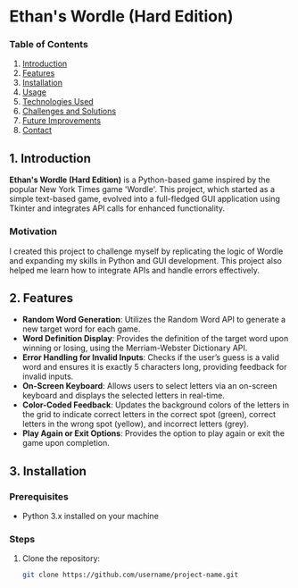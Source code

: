 # Ethan's Wordle (Hard Edition)

### Table of Contents

1. [Introduction](#introduction)
2. [Features](#features)
3. [Installation](#installation)
4. [Usage](#usage)
5. [Technologies Used](#technologies-used)
6. [Challenges and Solutions](#challenges-and-solutions)
7. [Future Improvements](#future-improvements)
8. [Contact](#contact)

## 1. Introduction

**Ethan's Wordle (Hard Edition)** is a Python-based game inspired by the popular New York Times game 'Wordle'. This project, which started as a simple text-based game, evolved into a full-fledged GUI application using Tkinter and integrates API calls for enhanced functionality.

### Motivation

I created this project to challenge myself by replicating the logic of Wordle and expanding my skills in Python and GUI development. This project also helped me learn how to integrate APIs and handle errors effectively.

## 2. Features

- **Random Word Generation**: Utilizes the Random Word API to generate a new target word for each game.
- **Word Definition Display**: Provides the definition of the target word upon winning or losing, using the Merriam-Webster Dictionary API.
- **Error Handling for Invalid Inputs**: Checks if the user’s guess is a valid word and ensures it is exactly 5 characters long, providing feedback for invalid inputs.
- **On-Screen Keyboard**: Allows users to select letters via an on-screen keyboard and displays the selected letters in real-time.
- **Color-Coded Feedback**: Updates the background colors of the letters in the grid to indicate correct letters in the correct spot (green), correct letters in the wrong spot (yellow), and incorrect letters (grey).
- **Play Again or Exit Options**: Provides the option to play again or exit the game upon completion.

## 3. Installation

### Prerequisites

- Python 3.x installed on your machine

### Steps

1. Clone the repository:
   ```bash
   git clone https://github.com/username/project-name.git
